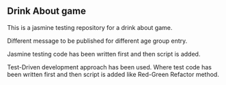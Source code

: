 ## Drink About game

This is a jasmine testing repository for a drink about game.

Different message to be published for different age group entry.

Jasmine testing code has been written first and then script is added.

Test-Driven development approach has been used. Where test code has been written first and then script is added like Red-Green Refactor method.
